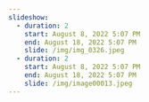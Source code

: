 ```yaml
---
slideshow:
  - duration: 2
    start: August 8, 2022 5:07 PM
    end: August 18, 2022 5:07 PM
    slide: /img/img_0326.jpeg
  - duration: 2
    start: August 8, 2022 5:07 PM
    end: August 18, 2022 5:07 PM
    slide: /img/image00013.jpeg
---
```

